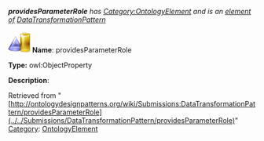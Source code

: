 ___providesParameterRole__ has [Category:OntologyElement](../../Category/OntologyElement "Category:OntologyElement") and is an [element of](../../Property/ElementOf "Property:ElementOf") [DataTransformationPattern](../../Submissions/DataTransformationPattern "Submissions:DataTransformationPattern")_


  




[![ObjectProperty](../../images/thumb/c/c3/ObjectProperty.gif/45px-ObjectProperty.gif)](../../Image/ObjectProperty.gif "ObjectProperty")
__Name__: providesParameterRole 


__Type:__ owl:ObjectProperty 


__Description__: 





Retrieved from "[http://ontologydesignpatterns.org/wiki/Submissions:DataTransformationPattern/providesParameterRole](../../Submissions/DataTransformationPattern/providesParameterRole)"
 [Category](http://ontologydesignpatterns.org/wiki/Special:Categories "Special:Categories"): [OntologyElement](../../Category/OntologyElement "Category:OntologyElement")